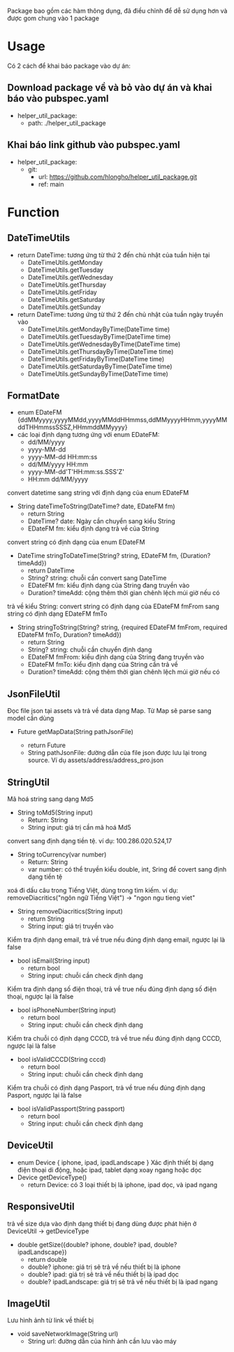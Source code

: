Package bao gồm các hàm thông dụng, đã điều chỉnh để dễ sử dụng hơn và được gom chung vào 1 package

# Usage
Có 2 cách để khai báo package vào dự án:
## Download package về và bỏ vào dự án và khai báo vào pubspec.yaml
- helper_util_package:
  + path: ./helper_util_package
## Khai báo link github vào pubspec.yaml
- helper_util_package:
   + git:
      + url: https://github.com/hlongho/helper_util_package.git
      + ref: main

# Function
## DateTimeUtils
- return DateTime: tương ứng từ thứ 2 đến chủ nhật của tuần hiện tại
    + DateTimeUtils.getMonday 
    + DateTimeUtils.getTuesday
    + DateTimeUtils.getWednesday
    + DateTimeUtils.getThursday
    + DateTimeUtils.getFriday
    + DateTimeUtils.getSaturday
    + DateTimeUtils.getSunday
- return DateTime: tương ứng từ thứ 2 đến chủ nhật của tuần ngày truyền vào
    + DateTimeUtils.getMondayByTime(DateTime time)
    + DateTimeUtils.getTuesdayByTime(DateTime time)
    + DateTimeUtils.getWednesdayByTime(DateTime time)
    + DateTimeUtils.getThursdayByTime(DateTime time)
    + DateTimeUtils.getFridayByTime(DateTime time)
    + DateTimeUtils.getSaturdayByTime(DateTime time)
    + DateTimeUtils.getSundayByTime(DateTime time)
 

## FormatDate
- enum EDateFM {ddMMyyyy,yyyyMMdd,yyyyMMddHHmmss,ddMMyyyyHHmm,yyyyMMddTHHmmssSSSZ,HHmmddMMyyyy}
- các loại định dạng tương ứng với enum EDateFM:
    + dd/MM/yyyy
    + yyyy-MM-dd
    + yyyy-MM-dd HH:mm:ss
    + dd/MM/yyyy HH:mm
    + yyyy-MM-dd'T'HH:mm:ss.SSS'Z'
    + HH:mm dd/MM/yyyy

convert datetime sang string với định dạng của enum EDateFM
  - String dateTimeToString(DateTime? date, EDateFM fm)
    + return String
    + DateTime? date: Ngày cần chuyển sang kiểu String
    + EDateFM fm: kiểu định dạng trả về của String

convert string có định dạng của enum EDateFM
- DateTime stringToDateTime(String? string, EDateFM fm, {Duration? timeAdd})
  + return DateTime
  + String? string: chuỗi cần convert sang DateTime
  + EDateFM fm: kiểu định dạng của String đang truyền vào
  + Duration? timeAdd: cộng thêm thời gian chênh lệch múi giờ nếu có

trả về kiểu String: convert string có định dạng của EDateFM fmFrom sang string có định dạng EDateFM fmTo
- String stringToString(String? string, {required EDateFM fmFrom, required EDateFM fmTo, Duration? timeAdd})
  + return String
  + String? string: chuỗi cần chuyển định dạng
  + EDateFM fmFrom: kiểu định dạng của String đang truyền vào
  + EDateFM fmTo: kiểu định dạng của String cần trả về
  + Duration? timeAdd: cộng thêm thời gian chênh lệch múi giờ nếu có

## JsonFileUtil
Đọc file json tại assets và trả về data dạng Map. Từ Map sẽ parse sang model cần dùng
- Future<Map> getMapData(String pathJsonFile)
  + return Future<Map>
  + String pathJsonFile: đường dẫn của file json được lưu lại trong source. Ví dụ assets/address/address_pro.json


## StringUtil
Mã hoá string sang dạng Md5
- String toMd5(String input)
  + Return: String
  + String input: giá trị cần mã hoá Md5

convert sang định dạng tiền tệ. ví dụ: 100.286.020.524,17
- String toCurrency(var number)
  + Return: String
  + var number: có thể truyền kiểu double, int, Sring để covert sang định dạng tiền tệ

xoá đi dấu câu trong Tiếng Việt, dùng trong tìm kiếm. ví dụ: removeDiacritics("ngôn ngữ Tiếng Việt") -> "ngon ngu tieng viet"
- String removeDiacritics(String input)
  + return String
  + String input: giá trị truyền vào

Kiểm tra định dạng email, trả về true nếu đúng định dạng email, ngược lại là false
- bool isEmail(String input)
  + return bool
  + String input: chuỗi cần check định dạng
 
Kiểm tra định dạng số điện thoại, trả về true nếu đúng định dạng số điện thoại, ngược lại là false
- bool isPhoneNumber(String input)
  + return bool
  + String input: chuỗi cần check định dạng

Kiểm tra chuỗi có định dạng CCCD, trả về true nếu đúng định dạng CCCD, ngược lại là false
- bool isValidCCCD(String cccd)
  + return bool
  + String input: chuỗi cần check định dạng

Kiểm tra chuỗi có định dạng Pasport, trả về true nếu đúng định dạng Pasport, ngược lại là false
- bool isValidPassport(String passport)
  + return bool
  + String input: chuỗi cần check định dạng
 

## DeviceUtil
- enum Device { iphone, ipad, ipadLandscape }
Xác định thiết bị dạng điện thoại di động, hoặc ipad, tablet dạng xoay ngang hoặc dọc
- Device getDeviceType()
  + return Device: có 3 loại thiết bị là iphone, ipad dọc, và ipad ngang

## ResponsiveUtil
trả về size dựa vào định dạng thiết bị đang dùng được phát hiện ở DeviceUtil -> getDeviceType
- double getSize({double? iphone, double? ipad, double? ipadLandscape})
  + return double
  + double? iphone: giá trị sẽ trả về nếu thiết bị là iphone
  + double? ipad: giá trị sẽ trả về nếu thiết bị là ipad dọc
  + double? ipadLandscape: giá trị sẽ trả về nếu thiết bị là ipad ngang


## ImageUtil
Lưu hình ảnh từ link về thiết bị 
- void saveNetworkImage(String url)
  + String url: đường dẫn của hình ảnh cần lưu vào máy

